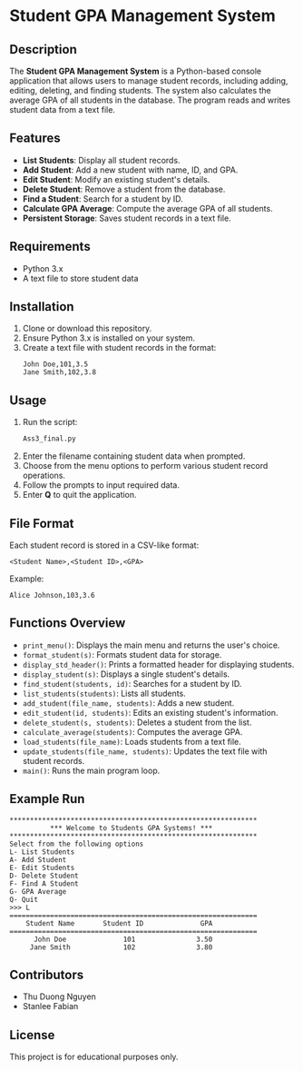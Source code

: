 # Student GPA Management System

## Description
The **Student GPA Management System** is a Python-based console application that allows users to manage student records, including adding, editing, deleting, and finding students. The system also calculates the average GPA of all students in the database. The program reads and writes student data from a text file.

## Features
- **List Students**: Display all student records.
- **Add Student**: Add a new student with name, ID, and GPA.
- **Edit Student**: Modify an existing student's details.
- **Delete Student**: Remove a student from the database.
- **Find a Student**: Search for a student by ID.
- **Calculate GPA Average**: Compute the average GPA of all students.
- **Persistent Storage**: Saves student records in a text file.

## Requirements
- Python 3.x
- A text file to store student data

## Installation
1. Clone or download this repository.
2. Ensure Python 3.x is installed on your system.
3. Create a text file with student records in the format:
   ```
   John Doe,101,3.5
   Jane Smith,102,3.8
   ```

## Usage
1. Run the script:
   ```sh
   Ass3_final.py
   ```
2. Enter the filename containing student data when prompted.
3. Choose from the menu options to perform various student record operations.
4. Follow the prompts to input required data.
5. Enter **Q** to quit the application.

## File Format
Each student record is stored in a CSV-like format:
```
<Student Name>,<Student ID>,<GPA>
```
Example:
```
Alice Johnson,103,3.6
```

## Functions Overview
- `print_menu()`: Displays the main menu and returns the user's choice.
- `format_student(s)`: Formats student data for storage.
- `display_std_header()`: Prints a formatted header for displaying students.
- `display_student(s)`: Displays a single student's details.
- `find_student(students, id)`: Searches for a student by ID.
- `list_students(students)`: Lists all students.
- `add_student(file_name, students)`: Adds a new student.
- `edit_student(id, students)`: Edits an existing student's information.
- `delete_student(s, students)`: Deletes a student from the list.
- `calculate_average(students)`: Computes the average GPA.
- `load_students(file_name)`: Loads students from a text file.
- `update_students(file_name, students)`: Updates the text file with student records.
- `main()`: Runs the main program loop.

## Example Run
```
*************************************************************
          *** Welcome to Students GPA Systems! ***
*************************************************************
Select from the following options
L- List Students
A- Add Student
E- Edit Students
D- Delete Student
F- Find A Student
G- GPA Average
Q- Quit
>>> L
=============================================================
    Student Name       Student ID              GPA
=============================================================
      John Doe              101               3.50
     Jane Smith             102               3.80
```

## Contributors
- Thu Duong Nguyen 
- Stanlee Fabian 

## License
This project is for educational purposes only.


